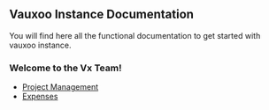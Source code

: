 ## Vauxoo Instance Documentation

You will find here all the functional documentation to get started with vauxoo
instance.

### Welcome to the Vx Team!

- [Project Management](/project)
- [Expenses](/expenses)


